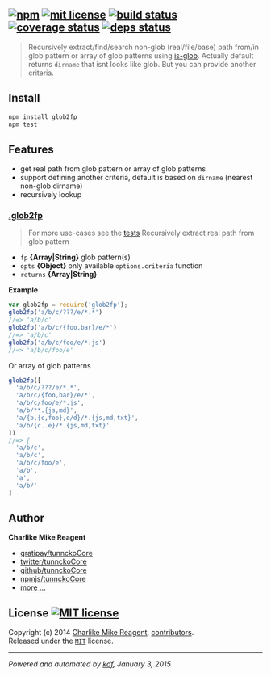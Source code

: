 ## [![npm][npmjs-img]][npmjs-url] [![mit license][license-img]][license-url] [![build status][travis-img]][travis-url] [![coverage status][coveralls-img]][coveralls-url] [![deps status][daviddm-img]][daviddm-url]

> Recursively extract/find/search non-glob (real/file/base) path from/in glob pattern or array of glob patterns using [is-glob][is-glob]. Actually default returns `dirname` that isnt looks like glob. But you can provide another criteria.

## Install
```bash
npm install glob2fp
npm test
```


## Features
- get real path from glob pattern or array of glob patterns 
- support defining another criteria, default is based on `dirname` (nearest non-glob dirname)
- recursively lookup


### [.glob2fp](index.js#L52)
> For more use-cases see the [tests](./test.js)
> Recursively extract real path from glob pattern

* `fp` **{Array|String}** glob pattern(s)  
* `opts` **{Object}** only available `options.criteria` function  
* `returns` **{Array|String}**

**Example**
```js
var glob2fp = require('glob2fp');
glob2fp('a/b/c/???/e/*.*')
//=> 'a/b/c'
glob2fp('a/b/c/{foo,bar}/e/*')
//=> 'a/b/c'
glob2fp('a/b/c/foo/e/*.js')
//=> 'a/b/c/foo/e'
```
Or array of glob patterns
```js
glob2fp([
  'a/b/c/???/e/*.*',
  'a/b/c/{foo,bar}/e/*',
  'a/b/c/foo/e/*.js',
  'a/b/**.{js,md}',
  'a/{b,{c,foo},e/d}/*.{js,md,txt}',
  'a/b/{c..e}/*.{js,md,txt}'
])
//=> [
  'a/b/c',
  'a/b/c',
  'a/b/c/foo/e',
  'a/b',
  'a',
  'a/b/'
]
```


## Author
**Charlike Mike Reagent**
+ [gratipay/tunnckoCore][author-gratipay]
+ [twitter/tunnckoCore][author-twitter]
+ [github/tunnckoCore][author-github]
+ [npmjs/tunnckoCore][author-npmjs]
+ [more ...][contrib-more]


## License [![MIT license][license-img]][license-url]
Copyright (c) 2014 [Charlike Mike Reagent][contrib-more], [contributors][contrib-graf].  
Released under the [`MIT`][license-url] license.


[npmjs-url]: http://npm.im/glob2fp
[npmjs-img]: https://img.shields.io/npm/v/glob2fp.svg?style=flat&label=glob2fp

[coveralls-url]: https://coveralls.io/r/tunnckoCore/glob2fp?branch=master
[coveralls-img]: https://img.shields.io/coveralls/tunnckoCore/glob2fp.svg?style=flat

[license-url]: https://github.com/tunnckoCore/glob2fp/blob/master/license.md
[license-img]: https://img.shields.io/badge/license-MIT-blue.svg?style=flat

[travis-url]: https://travis-ci.org/tunnckoCore/glob2fp
[travis-img]: https://img.shields.io/travis/tunnckoCore/glob2fp.svg?style=flat

[daviddm-url]: https://david-dm.org/tunnckoCore/glob2fp
[daviddm-img]: https://img.shields.io/david/tunnckoCore/glob2fp.svg?style=flat

[author-gratipay]: https://gratipay.com/tunnckoCore
[author-twitter]: https://twitter.com/tunnckoCore
[author-github]: https://github.com/tunnckoCore
[author-npmjs]: https://npmjs.org/~tunnckocore

[contrib-more]: http://j.mp/1stW47C
[contrib-graf]: https://github.com/tunnckoCore/glob2fp/graphs/contributors

[is-glob]: https://github.com/jonschlinkert/is-glob
***

_Powered and automated by [kdf](https://github.com/tunnckoCore), January 3, 2015_